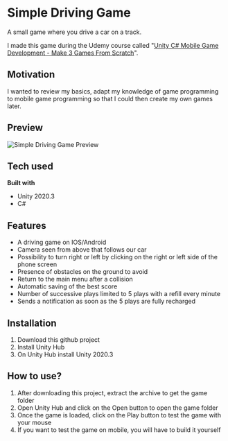 # Simple Driving Game

A small game where you drive a car on a track.

I made this game during the Udemy course called "[Unity C# Mobile Game Development - Make 3 Games From Scratch](https://www.udemy.com/course/unity-mobile/)".

## Motivation
I wanted to review my basics, adapt my knowledge of game programming to mobile game programming so that I could then create my own games later.

## Preview
![Simple Driving Game Preview](Images/Simple_Driving.gif)

## Tech used
<b>Built with</b>
- Unity 2020.3
- C#

## Features
- A driving game on IOS/Android
- Camera seen from above that follows our car
- Possibility to turn right or left by clicking on the right or left side of the phone screen
- Presence of obstacles on the ground to avoid
- Return to the main menu after a collision
- Automatic saving of the best score
- Number of successive plays limited to 5 plays with a refill every minute
- Sends a notification as soon as the 5 plays are fully recharged

## Installation
1. Download this github project
1. Install Unity Hub
2. On Unity Hub install Unity 2020.3

## How to use?
1. After downloading this project, extract the archive to get the game folder
2. Open Unity Hub and click on the Open button to open the game folder
3. Once the game is loaded, click on the Play button to test the game with your mouse
4. If you want to test the game on mobile, you will have to build it yourself